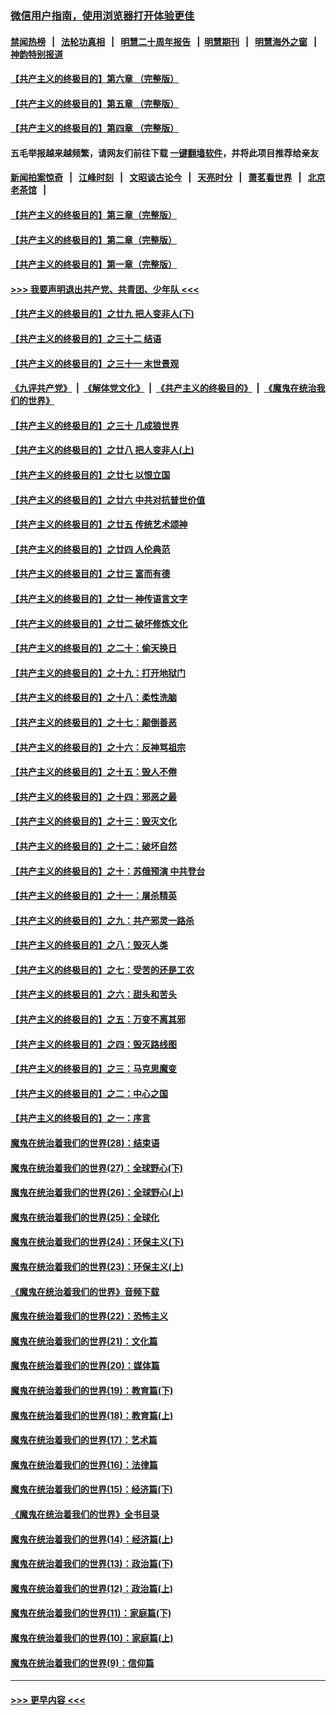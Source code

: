 ### [微信用户指南，使用浏览器打开体验更佳](https://github.com/gfw-breaker/banned-news1/blob/master/indexes/wechat-guide.md?t=0)
#### [禁闻热榜](热点新闻.md?t=0)  &nbsp;&nbsp;|&nbsp;&nbsp; [法轮功真相](https://github.com/gfw-breaker/truth/blob/master/README.md?t=0) &nbsp;&nbsp;|&nbsp;&nbsp; [明慧二十周年报告](https://github.com/gfw-breaker/mh-reports/blob/master/README.md?t=0) &nbsp;&nbsp;|&nbsp;&nbsp;[明慧期刊](https://github.com/gfw-breaker/mh-qikan) &nbsp;&nbsp;|&nbsp;&nbsp; [明慧海外之窗](https://github.com/gfw-breaker/mh-news/blob/master/README.md?t=0) &nbsp;&nbsp;|&nbsp;&nbsp; [神韵特别报道](https://github.com/gfw-breaker/mh-news/blob/master/shenyun.md?t=0)
#### [【共产主义的终极目的】第六章 （完整版）](../pages/nsc422/n11428913.md?t=02151733) 
#### [【共产主义的终极目的】第五章 （完整版）](../pages/nsc422/n11428912.md?t=02151733) 
#### [【共产主义的终极目的】第四章 （完整版）](../pages/nsc422/n11428907.md?t=02151733) 
#### 五毛举报越来越频繁，请网友们前往下载 [一键翻墙软件](https://github.com/gfw-breaker/ssr-accounts)，并将此项目推荐给亲友
#### [新闻拍案惊奇](https://github.com/gfw-breaker/banned-news1/blob/master/pages/link4.md) &nbsp;&nbsp;|&nbsp;&nbsp; [江峰时刻](https://github.com/gfw-breaker/banned-news1/blob/master/pages/link4.md) &nbsp;&nbsp;|&nbsp;&nbsp; [文昭谈古论今](https://github.com/gfw-breaker/banned-news1/blob/master/pages/link4.md) &nbsp;&nbsp;|&nbsp;&nbsp; [天亮时分](https://github.com/gfw-breaker/banned-news1/blob/master/pages/link4.md) &nbsp;&nbsp;|&nbsp;&nbsp; [萧茗看世界](https://github.com/gfw-breaker/banned-news1/blob/master/pages/link4.md) &nbsp;&nbsp;|&nbsp;&nbsp; [北京老茶馆](https://github.com/gfw-breaker/banned-news1/blob/master/pages/link4.md) &nbsp;&nbsp;|&nbsp;&nbsp; 
#### [【共产主义的终极目的】第三章（完整版）](../pages/nsc422/n11428848.md?t=02151733) 
#### [【共产主义的终极目的】第二章（完整版）](../pages/nsc422/n11428831.md?t=02151733) 
#### [【共产主义的终极目的】第一章（完整版）](../pages/nsc422/n11417651.md?t=02151733) 
#### [>>> 我要声明退出共产党、共青团、少年队 <<<](https://github.com/begood0513/goodnews/blob/master/quit/letter.md) 
#### [【共产主义的终极目的】之廿九 把人变非人(下)](../pages/nsc422/n11344140.md?t=02151733) 
#### [【共产主义的终极目的】之三十二 结语](../pages/nsc422/n11360535.md?t=02151733) 
#### [【共产主义的终极目的】之三十一 末世景观](../pages/nsc422/n11351129.md?t=02151733) 
#### [《九评共产党》](https://github.com/begood0513/9ping.md/blob/master/README.md) &nbsp;|&nbsp; [《解体党文化》](../../../../jtdwh.md/blob/master/README.md)  &nbsp;|&nbsp; [《共产主义的终极目的》](../../../../gczydzjmd.md/blob/master/README.md) &nbsp;|&nbsp; [《魔鬼在统治我们的世界》](../../../../mgztzwmdsj.md/blob/master/README.md) 
#### [【共产主义的终极目的】之三十 几成狼世界](../pages/nsc422/n11348280.md?t=02151733) 
#### [【共产主义的终极目的】之廿八 把人变非人(上)](../pages/nsc422/n11340492.md?t=02151733) 
#### [【共产主义的终极目的】之廿七 以恨立国](../pages/nsc422/n11336944.md?t=02151733) 
#### [【共产主义的终极目的】之廿六 中共对抗普世价值](../pages/nsc422/n11324785.md?t=02151733) 
#### [【共产主义的终极目的】之廿五 传统艺术颂神](../pages/nsc422/n11296396.md?t=02151733) 
#### [【共产主义的终极目的】之廿四 人伦典范](../pages/nsc422/n11296397.md?t=02151733) 
#### [【共产主义的终极目的】之廿三 富而有德](../pages/nsc422/n11283598.md?t=02151733) 
#### [【共产主义的终极目的】之廿一 神传语言文字](../pages/nsc422/n11263265.md?t=02151733) 
#### [【共产主义的终极目的】之廿二 破坏修炼文化](../pages/nsc422/n11245728.md?t=02151733) 
#### [【共产主义的终极目的】之二十：偷天换日](../pages/nsc422/n11238846.md?t=02151733) 
#### [【共产主义的终极目的】之十九：打开地狱门](../pages/nsc422/n11206376.md?t=02151733) 
#### [【共产主义的终极目的】之十八：柔性洗脑](../pages/nsc422/n11199994.md?t=02151733) 
#### [【共产主义的终极目的】之十七：颠倒善恶](../pages/nsc422/n11179782.md?t=02151733) 
#### [【共产主义的终极目的】之十六：反神骂祖宗](../pages/nsc422/n11166798.md?t=02151733) 
#### [【共产主义的终极目的】之十五：毁人不倦](../pages/nsc422/n11166792.md?t=02151733) 
#### [【共产主义的终极目的】之十四：邪恶之最](../pages/nsc422/n11150249.md?t=02151733) 
#### [【共产主义的终极目的】之十三：毁灭文化](../pages/nsc422/n11135227.md?t=02151733) 
#### [【共产主义的终极目的】之十二：破坏自然](../pages/nsc422/n11135214.md?t=02151733) 
#### [【共产主义的终极目的】之十：苏俄预演 中共登台](../pages/nsc422/n11118424.md?t=02151733) 
#### [【共产主义的终极目的】之十一：屠杀精英](../pages/nsc422/n11118442.md?t=02151733) 
#### [【共产主义的终极目的】之九：共产邪灵一路杀](../pages/nsc422/n11114139.md?t=02151733) 
#### [【共产主义的终极目的】之八：毁灭人类](../pages/nsc422/n11108503.md?t=02151733) 
#### [【共产主义的终极目的】之七：受苦的还是工农](../pages/nsc422/n11101809.md?t=02151733) 
#### [【共产主义的终极目的】之六：甜头和苦头](../pages/nsc422/n11096971.md?t=02151733) 
#### [【共产主义的终极目的】之五：万变不离其邪](../pages/nsc422/n11091285.md?t=02151733) 
#### [【共产主义的终极目的】之四：毁灭路线图](../pages/nsc422/n11086284.md?t=02151733) 
#### [【共产主义的终极目的】之三：马克思魔变](../pages/nsc422/n11061941.md?t=02151733) 
#### [【共产主义的终极目的】之二：中心之国](../pages/nsc422/n11047728.md?t=02151733) 
#### [【共产主义的终极目的】之一：序言](../pages/nsc422/n11086077.md?t=02151733) 
#### [魔鬼在统治着我们的世界(28)：结束语](../pages/nsc422/n10936246.md?t=02151733) 
#### [魔鬼在统治着我们的世界(27)：全球野心(下)](../pages/nsc422/n10928319.md?t=02151733) 
#### [魔鬼在统治着我们的世界(26)：全球野心(上)](../pages/nsc422/n10900318.md?t=02151733) 
#### [魔鬼在统治着我们的世界(25)：全球化](../pages/nsc422/n10788205.md?t=02151733) 
#### [魔鬼在统治着我们的世界(24)：环保主义(下)](../pages/nsc422/n10695307.md?t=02151733) 
#### [魔鬼在统治着我们的世界(23)：环保主义(上)](../pages/nsc422/n10688613.md?t=02151733) 
#### [《魔鬼在统治着我们的世界》音频下载](../pages/nsc422/n10635553.md?t=02151733) 
#### [魔鬼在统治着我们的世界(22)：恐怖主义](../pages/nsc422/n10614727.md?t=02151733) 
#### [魔鬼在统治着我们的世界(21)：文化篇](../pages/nsc422/n10597706.md?t=02151733) 
#### [魔鬼在统治着我们的世界(20)：媒体篇](../pages/nsc422/n10586579.md?t=02151733) 
#### [魔鬼在统治着我们的世界(19)：教育篇(下)](../pages/nsc422/n10564808.md?t=02151733) 
#### [魔鬼在统治着我们的世界(18)：教育篇(上)](../pages/nsc422/n10526970.md?t=02151733) 
#### [魔鬼在统治着我们的世界(17)：艺术篇](../pages/nsc422/n10499093.md?t=02151733) 
#### [魔鬼在统治着我们的世界(16)：法律篇](../pages/nsc422/n10485969.md?t=02151733) 
#### [魔鬼在统治着我们的世界(15)：经济篇(下)](../pages/nsc422/n10469975.md?t=02151733) 
#### [《魔鬼在统治着我们的世界》全书目录](../pages/nsc422/n10464261.md?t=02151733) 
#### [魔鬼在统治着我们的世界(14)：经济篇(上)](../pages/nsc422/n10457370.md?t=02151733) 
#### [魔鬼在统治着我们的世界(13)：政治篇(下)](../pages/nsc422/n10448270.md?t=02151733) 
#### [魔鬼在统治着我们的世界(12)：政治篇(上)](../pages/nsc422/n10444576.md?t=02151733) 
#### [魔鬼在统治着我们的世界(11)：家庭篇(下)](../pages/nsc422/n10440961.md?t=02151733) 
#### [魔鬼在统治着我们的世界(10)：家庭篇(上)](../pages/nsc422/n10435448.md?t=02151733) 
#### [魔鬼在统治着我们的世界(9)：信仰篇](../pages/nsc422/n10432159.md?t=02151733) 

----
#### [ >>> 更早内容 <<< ](../indexes/nsc422-earlier.md)
